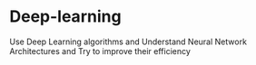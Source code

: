 # Deep-learning
Use Deep Learning algorithms and Understand Neural Network Architectures and Try to improve their efficiency
